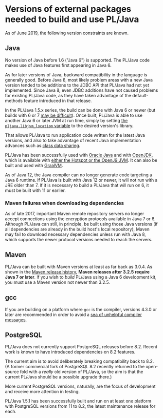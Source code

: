 # Versions of external packages needed to build and use PL/Java

As of June 2019, the following version constraints are known.

## Java

No version of Java before 1.6 ("Java 6") is supported. The PL/Java code
makes use of Java features first appearing in Java 6.

As for later versions of Java, backward compatibility in the language is
generally good. Before Java 8, most likely problem areas with a new Java
version tended to be additions to the JDBC API that PL/Java had not yet
implemented. Since Java 8, even JDBC additions have not caused problems for
existing PL/Java code, as they have taken advantage of the default-methods
feature introduced in that release.

In the PL/Java 1.5.x series, the build can be done with Java 6 or newer (but
builds with 6 or 7
[may be difficult](#Maven_failures_when_downloading_dependencies)).
Once built, PL/Java is able to use another Java 6 or later JVM at run time,
simply by setting
[the `pljava.libjvm_location` variable][jvml] to the desired version's library.

That allows PL/Java to run application code written for the latest Java
versions, and also to take advantage of recent Java implementation advances
such as [class data sharing][cds].

PL/Java has been successfully used with [Oracle Java][orj] and with
[OpenJDK][], which is available with
[either the Hotspot or the OpenJ9 JVM][hsj9]. It can also be built and used
with [GraalVM][].

As of Java 12, the Java compiler can no longer generate code targeting a Java 6
runtime. If PL/Java is built with Java 12 or newer, it will not run with a JRE
older than 7. If it is necessary to build a PL/Java that will run on 6, it must
be built with 11 or earlier.

### Maven failures when downloading dependencies

As of late 2017, important Maven remote repository servers no longer accept
connections using the encryption protocols available in Java 7 or 6. Although
PL/Java can still, in principle, be built using those Java versions (if all
dependencies are already in the build host's local repository), Maven may fail
to download necessary dependencies unless run with Java 8, which supports the
newer protocol versions needed to reach the servers.

[jvml]: ../use/variables.html
[cds]:  ../install/vmoptions.html#Class_data_sharing
[orj]: https://www.oracle.com/technetwork/java/javase/downloads/index.html
[OpenJDK]: https://adoptopenjdk.net/
[hsj9]: https://www.eclipse.org/openj9/oj9_faq.html
[GraalVM]: https://www.graalvm.org/

## Maven

PL/Java can be built with Maven versions at least as far back as 3.0.4.
As shown in the [Maven release history][mvnhist], **Maven releases after
3.2.5 require Java 7 or later**. If you wish to *build* PL/Java using a
Java 6 development kit, you must use a Maven version not newer than 3.2.5.

[mvnhist]: https://maven.apache.org/docs/history.html

## gcc

If you are building on a platform where `gcc` is the compiler,
versions 4.3.0 or later are recommended in order to avoid a
[sea of unhelpful compiler messages][gcc35214].

[gcc35214]: https://gcc.gnu.org/bugzilla/show_bug.cgi?id=35214

## PostgreSQL

PL/Java does not currently support PostgreSQL releases before 8.2.
Recent work is known to have introduced dependencies on 8.2 features.

The current aim is to avoid deliberately breaking compatibility back
to 8.2. (A former commercial fork of PostgreSQL 8.2 recently returned
to the open-source fold with a *really* old version of PL/Java, so
the aim is that the current PL/Java should be a possible upgrade there.)

More current PostgreSQL versions, naturally, are the focus of development
and receive more attention in testing.

PL/Java 1.5.1 has been successfully built and run on at least one platform
with PostgreSQL versions from 11 to 8.2, the latest maintenance
release for each.
